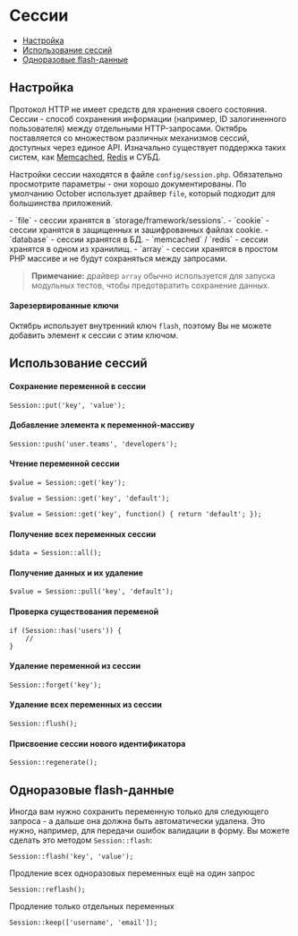 # Сессии

- [Настройка](#configuration)
- [Использование сессий](#session-usage)
- [Одноразовые flash-данные](#flash-data)

<a name="configuration" class="anchor"></a>
## Настройка

Протокол HTTP не имеет средств для хранения своего состояния. Сессии - способ сохранения информации (например, ID залогиненного пользователя) между отдельными HTTP-запросами. Октябрь поставляется со множеством различных механизмов сессий, доступных через единое API. Изначально существует поддержка таких систем, как [Memcached](http://memcached.org), [Redis](http://redis.io) и СУБД.

Настройки сессии находятся в файле `config/session.php`. Обязательно просмотрите параметры - они хорошо документированы. По умолчанию October использует драйвер `file`, который подходит для большинства приложений.

<div class="content-list" markdown="1">
- `file` - сессии хранятся в `storage/framework/sessions`.
- `cookie` - сессии хранятся в защищенных и зашифрованных файлах cookie.
- `database` - сессии хранятся в БД.
- `memcached` / `redis` - сессии хранятся в одном из хранилищ.
- `array` - сессии хранятся в простом PHP массиве и не будут сохраняться между запросами.
</div>

> **Примечание:** драйвер `array` обычно используется для запуска модульных тестов, чтобы предотвратить сохранение данных.

#### Зарезервированные ключи

Октябрь использует внутренний ключ `flash`, поэтому Вы не можете добавить элемент к сессии с этим ключом.

<a name="session-usage" class="anchor"></a>
## Использование сессий

#### Сохранение переменной в сессии

    Session::put('key', 'value');

#### Добавление элемента к переменной-массиву

    Session::push('user.teams', 'developers');

#### Чтение переменной сессии

    $value = Session::get('key');

    $value = Session::get('key', 'default');

    $value = Session::get('key', function() { return 'default'; });

#### Получение всех переменных сессии

    $data = Session::all();

#### Получение данных и их удаление

    $value = Session::pull('key', 'default');

#### Проверка существования переменой

    if (Session::has('users')) {
        //
    }

#### Удаление переменной из сессии

    Session::forget('key');

#### Удаление всех переменных из сессии

    Session::flush();

#### Присвоение сессии нового идентификатора

    Session::regenerate();

<a name="flash-data" class="anchor"></a>
## Одноразовые flash-данные

Иногда вам нужно сохранить переменную только для следующего запроса - а дальше она должна быть автоматически удалена. Это нужно, например, для передачи ошибок валидации в форму. Вы можете сделать это методом `Session::flash`:

    Session::flash('key', 'value');

Продление всех одноразовых переменных ещё на один запрос

    Session::reflash();

Продление только отдельных переменных

    Session::keep(['username', 'email']);

